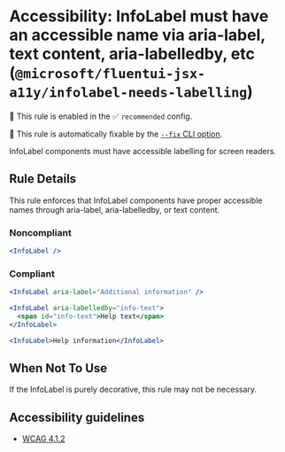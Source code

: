 # Accessibility: InfoLabel must have an accessible name via aria-label, text content, aria-labelledby, etc (`@microsoft/fluentui-jsx-a11y/infolabel-needs-labelling`)

💼 This rule is enabled in the ✅ `recommended` config.

🔧 This rule is automatically fixable by the [`--fix` CLI option](https://eslint.org/docs/latest/user-guide/command-line-interface#--fix).

<!-- end auto-generated rule header -->

InfoLabel components must have accessible labelling for screen readers.

## Rule Details

This rule enforces that InfoLabel components have proper accessible names through aria-label, aria-labelledby, or text content.

### Noncompliant

```jsx
<InfoLabel />
```

### Compliant

```jsx
<InfoLabel aria-label="Additional information" />

<InfoLabel aria-labelledby="info-text">
  <span id="info-text">Help text</span>
</InfoLabel>

<InfoLabel>Help information</InfoLabel>
```

## When Not To Use

If the InfoLabel is purely decorative, this rule may not be necessary.

## Accessibility guidelines

- [WCAG 4.1.2](https://www.w3.org/WAI/WCAG21/Understanding/name-role-value.html)
